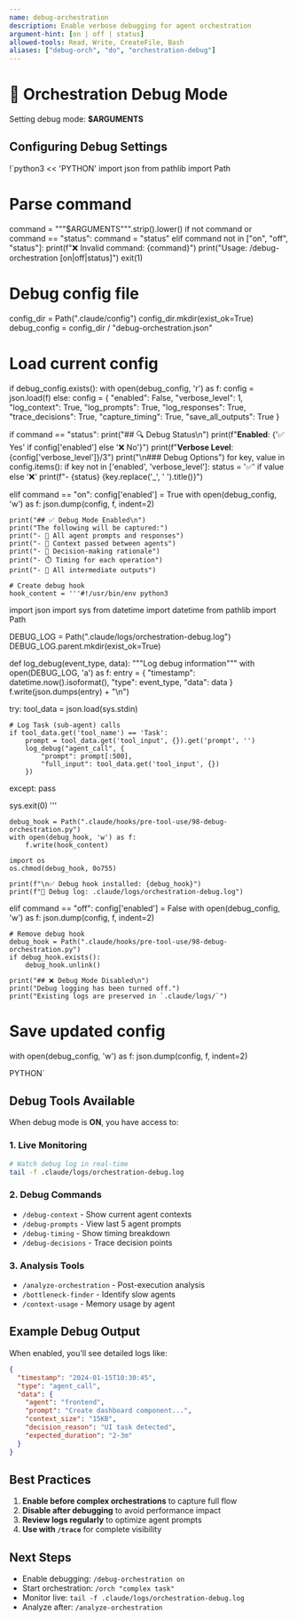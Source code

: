 ```yaml
---
name: debug-orchestration
description: Enable verbose debugging for agent orchestration
argument-hint: [on | off | status]
allowed-tools: Read, Write, CreateFile, Bash
aliases: ["debug-orch", "do", "orchestration-debug"]
---
```


# 🐛 Orchestration Debug Mode

Setting debug mode: **$ARGUMENTS**

## Configuring Debug Settings

!`python3 << 'PYTHON'
import json
from pathlib import Path

# Parse command
command = """$ARGUMENTS""".strip().lower()
if not command or command == "status":
    command = "status"
elif command not in ["on", "off", "status"]:
    print(f"❌ Invalid command: {command}")
    print("Usage: /debug-orchestration [on|off|status]")
    exit(1)

# Debug config file
config_dir = Path(".claude/config")
config_dir.mkdir(exist_ok=True)
debug_config = config_dir / "debug-orchestration.json"

# Load current config
if debug_config.exists():
    with open(debug_config, 'r') as f:
        config = json.load(f)
else:
    config = {
        "enabled": False,
        "verbose_level": 1,
        "log_context": True,
        "log_prompts": True,
        "log_responses": True,
        "trace_decisions": True,
        "capture_timing": True,
        "save_all_outputs": True
    }

if command == "status":
    print("## 🔍 Debug Status\n")
    print(f"**Enabled**: {'✅ Yes' if config['enabled'] else '❌ No'}")
    print(f"**Verbose Level**: {config['verbose_level']}/3")
    print("\n### Debug Options")
    for key, value in config.items():
        if key not in ['enabled', 'verbose_level']:
            status = '✅' if value else '❌'
            print(f"- {status} {key.replace('_', ' ').title()}")

elif command == "on":
    config['enabled'] = True
    with open(debug_config, 'w') as f:
        json.dump(config, f, indent=2)
    
    print("## ✅ Debug Mode Enabled\n")
    print("The following will be captured:")
    print("- 📝 All agent prompts and responses")
    print("- 🔄 Context passed between agents")
    print("- 🎯 Decision-making rationale")
    print("- ⏱️ Timing for each operation")
    print("- 💾 All intermediate outputs")
    
    # Create debug hook
    hook_content = '''#!/usr/bin/env python3
import json
import sys
from datetime import datetime
from pathlib import Path

DEBUG_LOG = Path(".claude/logs/orchestration-debug.log")
DEBUG_LOG.parent.mkdir(exist_ok=True)

def log_debug(event_type, data):
    """Log debug information"""
    with open(DEBUG_LOG, 'a') as f:
        entry = {
            "timestamp": datetime.now().isoformat(),
            "type": event_type,
            "data": data
        }
        f.write(json.dumps(entry) + "\\n")

try:
    tool_data = json.load(sys.stdin)
    
    # Log Task (sub-agent) calls
    if tool_data.get('tool_name') == 'Task':
        prompt = tool_data.get('tool_input', {}).get('prompt', '')
        log_debug("agent_call", {
            "prompt": prompt[:500],
            "full_input": tool_data.get('tool_input', {})
        })
    
except:
    pass

sys.exit(0)
'''
    
    debug_hook = Path(".claude/hooks/pre-tool-use/98-debug-orchestration.py")
    with open(debug_hook, 'w') as f:
        f.write(hook_content)
    
    import os
    os.chmod(debug_hook, 0o755)
    
    print(f"\n✅ Debug hook installed: {debug_hook}")
    print(f"📁 Debug log: .claude/logs/orchestration-debug.log")

elif command == "off":
    config['enabled'] = False
    with open(debug_config, 'w') as f:
        json.dump(config, f, indent=2)
    
    # Remove debug hook
    debug_hook = Path(".claude/hooks/pre-tool-use/98-debug-orchestration.py")
    if debug_hook.exists():
        debug_hook.unlink()
    
    print("## ❌ Debug Mode Disabled\n")
    print("Debug logging has been turned off.")
    print("Existing logs are preserved in `.claude/logs/`")

# Save updated config
with open(debug_config, 'w') as f:
    json.dump(config, f, indent=2)

PYTHON`

## Debug Tools Available

When debug mode is **ON**, you have access to:

### 1. Live Monitoring
```bash
# Watch debug log in real-time
tail -f .claude/logs/orchestration-debug.log
```

### 2. Debug Commands
- `/debug-context` - Show current agent contexts
- `/debug-prompts` - View last 5 agent prompts
- `/debug-timing` - Show timing breakdown
- `/debug-decisions` - Trace decision points

### 3. Analysis Tools
- `/analyze-orchestration` - Post-execution analysis
- `/bottleneck-finder` - Identify slow agents
- `/context-usage` - Memory usage by agent

## Example Debug Output

When enabled, you'll see detailed logs like:

```json
{
  "timestamp": "2024-01-15T10:30:45",
  "type": "agent_call",
  "data": {
    "agent": "frontend",
    "prompt": "Create dashboard component...",
    "context_size": "15KB",
    "decision_reason": "UI task detected",
    "expected_duration": "2-3m"
  }
}
```

## Best Practices

1. **Enable before complex orchestrations** to capture full flow
2. **Disable after debugging** to avoid performance impact
3. **Review logs regularly** to optimize agent prompts
4. **Use with `/trace`** for complete visibility

## Next Steps

- Enable debugging: `/debug-orchestration on`
- Start orchestration: `/orch "complex task"`
- Monitor live: `tail -f .claude/logs/orchestration-debug.log`
- Analyze after: `/analyze-orchestration`
